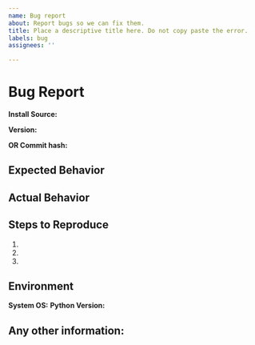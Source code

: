 ```yaml
---
name: Bug report
about: Report bugs so we can fix them.
title: Place a descriptive title here. Do not copy paste the error.
labels: bug
assignees: ''

---
```


<!--- Please search existing bugs before creating a new one -->

# Bug Report
**Install Source:** 
<!--- Did you download from pip, the master branch on github, or a different branch?) -->

**Version:** 
<!--- If from pip, what is the version? Run "pip show spotdl" -->
**OR Commit hash:** 
<!--- If not from pip, what is the commit hash? -->

## Expected Behavior
<!--- What did you expect to happen? -->

## Actual Behavior
<!--- What actually happened? -->

## Steps to Reproduce
1. 
2. 
3. 

## Environment
**System OS:** <!--- Windows/OSX/Linux/Heroku/Docker --> 
**Python Version:** <!--- Python Version can be found by running "py -V" -->

## Any other information:
